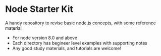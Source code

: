 # Node Starter Kit

A handy repository to revise basic node.js concepts, with some reference material

  - For node version 8.0 and above
  - Each directory has begineer level examples with supporting notes
  - Any good study materials, and tutorials are welcome!


